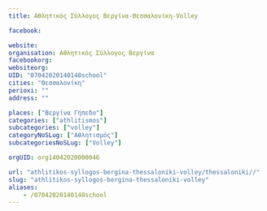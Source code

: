 ```yaml
---
title: Αθλητικός Σύλλογος Βεργίνα-Θεσσαλονίκη-Volley

facebook:

website:
organisation: Αθλητικός Σύλλογος Βεργίνα
facebookorg:
websiteorg:
UID: "07042020140148school"
cities: "Θεσσαλονίκη"
perioxi: ""
address: ""

places: ["Βεργίνα Γήπεδο"]
categories: ["athlitismos"]
subcategories: ["volley"]
categoryNoSLug: ["Αθλητισμός"]
subcategoriesNoSLug: ["Volley"]

orgUID: org14042020000046

url: "athlitikos-syllogos-bergina-thessaloniki-volley/thessaloniki//"
slug: "athlitikos-syllogos-bergina-thessaloniki-volley"
aliases:
    - /07042020140148school
---
```






